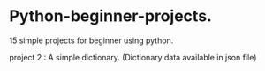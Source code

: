 # Python-beginner-projects.
15 simple projects for beginner using python.

project 2 : A simple dictionary. (Dictionary data available in json file)
